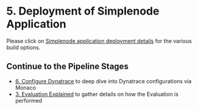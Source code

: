 # 5. Deployment of Simplenode Application

Please click on [Simplenode application deployment details](../../../../app-simplenode/files/repos/simplenode/README.md) for the various build options.

## Continue to the Pipeline Stages
- [6. Configure Dynatrace](../Monaco/README.md) to deep dive into Dynatrace configurations via Monaco
- [3. Evaluation Explained](../Release_Validation/03_03_Evaluation_Explained.md) to gather details on how the Evaluation is performed
